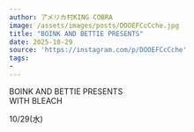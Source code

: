 ```yaml
---
author: アメリカ村KING COBRA
image: /assets/images/posts/DOOEFCcCche.jpg
title: "BOINK AND BETTIE PRESENTS"
date: 2025-10-29
source: 'https://instagram.com/p/DOOEFCcCche'
tags:
- 
---
```

BOINK AND BETTIE PRESENTS<br>
WITH BLEACH

10/29(水)